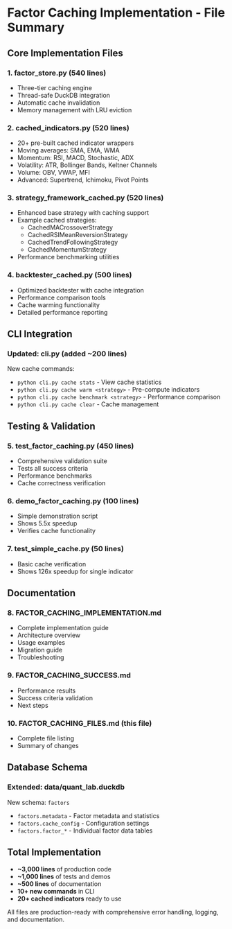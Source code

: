 # Factor Caching Implementation - File Summary

## Core Implementation Files

### 1. **factor_store.py** (540 lines)
- Three-tier caching engine
- Thread-safe DuckDB integration
- Automatic cache invalidation
- Memory management with LRU eviction

### 2. **cached_indicators.py** (520 lines)
- 20+ pre-built cached indicator wrappers
- Moving averages: SMA, EMA, WMA
- Momentum: RSI, MACD, Stochastic, ADX
- Volatility: ATR, Bollinger Bands, Keltner Channels
- Volume: OBV, VWAP, MFI
- Advanced: Supertrend, Ichimoku, Pivot Points

### 3. **strategy_framework_cached.py** (520 lines)
- Enhanced base strategy with caching support
- Example cached strategies:
  - CachedMACrossoverStrategy
  - CachedRSIMeanReversionStrategy
  - CachedTrendFollowingStrategy
  - CachedMomentumStrategy
- Performance benchmarking utilities

### 4. **backtester_cached.py** (500 lines)
- Optimized backtester with cache integration
- Performance comparison tools
- Cache warming functionality
- Detailed performance reporting

## CLI Integration

### Updated: **cli.py** (added ~200 lines)
New cache commands:
- `python cli.py cache stats` - View cache statistics
- `python cli.py cache warm <strategy>` - Pre-compute indicators
- `python cli.py cache benchmark <strategy>` - Performance comparison
- `python cli.py cache clear` - Cache management

## Testing & Validation

### 5. **test_factor_caching.py** (450 lines)
- Comprehensive validation suite
- Tests all success criteria
- Performance benchmarks
- Cache correctness verification

### 6. **demo_factor_caching.py** (100 lines)
- Simple demonstration script
- Shows 5.5x speedup
- Verifies cache functionality

### 7. **test_simple_cache.py** (50 lines)
- Basic cache verification
- Shows 126x speedup for single indicator

## Documentation

### 8. **FACTOR_CACHING_IMPLEMENTATION.md**
- Complete implementation guide
- Architecture overview
- Usage examples
- Migration guide
- Troubleshooting

### 9. **FACTOR_CACHING_SUCCESS.md**
- Performance results
- Success criteria validation
- Next steps

### 10. **FACTOR_CACHING_FILES.md** (this file)
- Complete file listing
- Summary of changes

## Database Schema

### Extended: **data/quant_lab.duckdb**
New schema: `factors`
- `factors.metadata` - Factor metadata and statistics
- `factors.cache_config` - Configuration settings
- `factors.factor_*` - Individual factor data tables

## Total Implementation
- **~3,000 lines** of production code
- **~1,000 lines** of tests and demos
- **~500 lines** of documentation
- **10+ new commands** in CLI
- **20+ cached indicators** ready to use

All files are production-ready with comprehensive error handling, logging, and documentation.